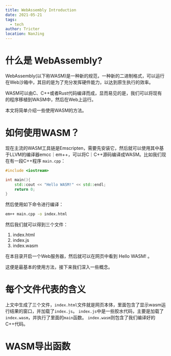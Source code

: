 ```yaml
---
title: WebAssembly Introduction
date: 2021-05-21
tags: 
  - tech
author: Tricter
location: NanJing
---
```


# 什么是 WebAssembly?

WebAssembly(以下称WASM)是一种新的规范，一种新的二进制格式，可以运行在Web沙箱中，其目的是为了充分发挥硬件能力，以达到原生执行的效率。

WASM可以由C、C++或者Rust代码编译而成，显而易见的是，我们可以将现有的程序移植到WASM中，然后在Web上运行。

本文将简单介绍一些使用WASM的方法。

# 如何使用WASM？

现在主流的WASM工具链是Emscripten，需要先安装它，然后就可以使用其中基于LLVM的编译器emcc｜em++，可以将C｜C++源码编译成WASM。比如我们现在有一段C++程序 `main.cpp`：

```c++
#include <iostream>

int main(){
    std::cout << "Hello WASM!" << std::endl;
    return 0;
}

```

然后使用如下命令进行编译：

```bash 
em++ main.cpp -o index.html
```

然后我们就可以得到三个文件：

1. index.html
2. index.js
3. index.wasm

在本目录开启一个Web服务器，然后就可以在网页中看到 Hello WASM! 。

这便是最基本的使用方法，接下来我们深入一些概念。

# 每个文件代表的含义

上文中生成了三个文件，`index.html`文件就是网页本体，里面包含了显示wasm运行结果的窗口，并加载了`index.js`。
`index.js`中是一些胶水代码，主要是加载了`index.wasm`，并执行了里面的`main`函数。
`index.wasm`则包含了我们编译好的C++代码。

# WASM导出函数




